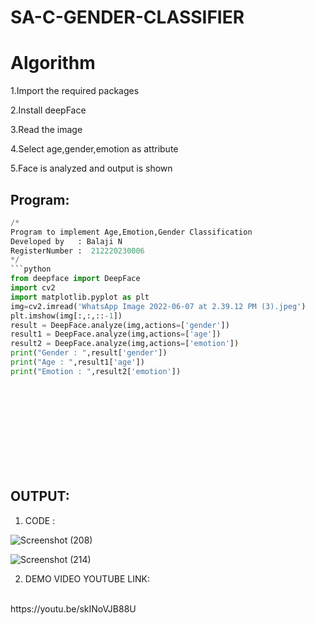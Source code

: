 # SA-C-GENDER-CLASSIFIER
# Algorithm
1.Import the required packages

2.Install deepFace

3.Read the image

4.Select age,gender,emotion as attribute

5.Face is analyzed and output is shown

## Program:
```python
/*
Program to implement Age,Emotion,Gender Classification
Developed by   : Balaji N
RegisterNumber :  212220230006
*/
```python
from deepface import DeepFace
import cv2 
import matplotlib.pyplot as plt
img=cv2.imread('WhatsApp Image 2022-06-07 at 2.39.12 PM (3).jpeg')
plt.imshow(img[:,:,::-1])
result = DeepFace.analyze(img,actions=['gender'])
result1 = DeepFace.analyze(img,actions=['age'])
result2 = DeepFace.analyze(img,actions=['emotion'])
print("Gender : ",result['gender'])
print("Age : ",result1['age'])
print("Emotion : ",result2['emotion'])
```
<br></br>
<br></br>
<br></br>
<br></br>

## OUTPUT:

1. CODE :

![Screenshot (208)](https://user-images.githubusercontent.com/75234946/173219567-f3b2f336-b812-4f56-98da-ef5319eb39fd.png)

![Screenshot (214)](https://user-images.githubusercontent.com/75234946/173219605-270b3dab-886b-49d4-831e-0539c01ec0fd.png)


2. DEMO VIDEO YOUTUBE LINK:
</br>
   https://youtu.be/skINoVJB88U

